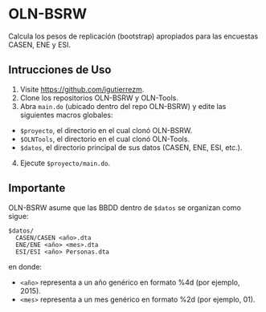 OLN-BSRW
========

Calcula los pesos de replicación (bootstrap) apropiados para las encuestas
CASEN, ENE y ESI.

Intrucciones de Uso
-------------------

1. Visite https://github.com/igutierrezm.
2. Clone los repositorios OLN-BSRW y OLN-Tools.
3. Abra ``main.do`` (ubicado dentro del repo OLN-BSRW) y edite las siguientes
macros globales:
  * ``$proyecto``, el directorio en el cual clonó OLN-BSRW.
  * ``$OLNTools``, el directorio en el cual clonó OLN-Tools.
  * ``$datos``, el directorio principal de sus datos (CASEN, ENE, ESI, etc.).
4. Ejecute ``$proyecto/main.do``.

Importante
----------

OLN-BSRW asume que las BBDD dentro de ``$datos`` se organizan como sigue:
```
$datos/
  CASEN/CASEN <año>.dta
  ENE/ENE <año> <mes>.dta
  ESI/ESI <año> Personas.dta
```
en donde:
- ``<año>`` representa a un año genérico en formato %4d (por ejemplo, 2015).
- ``<mes>`` representa a un mes genérico en formato %2d (por ejemplo, 01).
